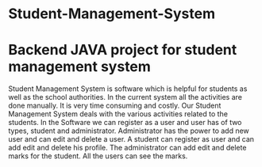 # Student-Management-System
# Backend JAVA project for student management system
Student Management System is software which is helpful for students as well as the school authorities. In the current system all the activities are done manually. It is very time consuming and costly. Our Student Management System deals with the various activities related to the students. 
In the Software we can register as a user and user has of two types, student and administrator. Administrator has the power to add new user and can edit and delete a user. A student can register as user and can add edit and delete his profile. The administrator can add edit and delete marks for the student. All the users can see the marks.
